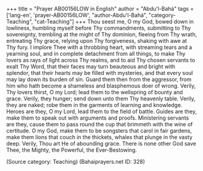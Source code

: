 +++
title = "Prayer AB00156LOW in English"
author = "Abdu'l-Bahá"
tags = ['lang-en', 'prayer-AB00156LOW', "author-Abdu'l-Bahá", "category-Teaching", "cat-Teaching"]
+++
Thou seest me, O my God, bowed down in lowliness, humbling myself before Thy commandments, submitting to Thy sovereignty, trembling at the might of Thy dominion, fleeing from Thy wrath, entreating Thy grace, relying upon Thy forgiveness, shaking with awe at Thy fury.  I implore Thee with a throbbing heart, with streaming tears and a yearning soul, and in complete detachment from all things, to make Thy lovers as rays of light across Thy realms, and to aid Thy chosen servants to exalt Thy Word, that their faces may turn beauteous and bright with splendor, that their hearts may be filled with mysteries, and that every soul may lay down its burden of sin.  Guard them then from the aggressor, from him who hath become a shameless and blasphemous doer of wrong.
Verily, Thy lovers thirst, O my Lord; lead them to the wellspring of bounty and grace.  Verily, they hunger; send down unto them Thy heavenly table.  Verily, they are naked; robe them in the garments of learning and knowledge.
Heroes are they, O my Lord, lead them to the field of battle.  Guides are they, make them to speak out with arguments and proofs. Ministering servants are they, cause them to pass round the cup that brimmeth with the wine of certitude.  O my God, make them to be songsters that carol in fair gardens, make them lions that couch in the thickets, whales that plunge in the vasty deep.
Verily, Thou art He of abounding grace.  There is none other God save Thee, the Mighty, the Powerful, the Ever-Bestowing.

(Source category: Teaching)
(Bahaiprayers.net ID: 328)
